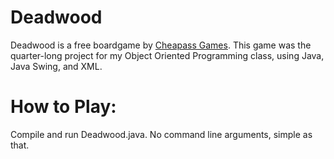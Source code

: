 # Deadwood

Deadwood is a free boardgame by [Cheapass Games](https://cheapass.com/free-games/deadwood/). This game was the quarter-long project for my Object Oriented 
Programming class, using Java, Java Swing, and XML.

# How to Play:

Compile and run Deadwood.java. No command line arguments, simple as that.
